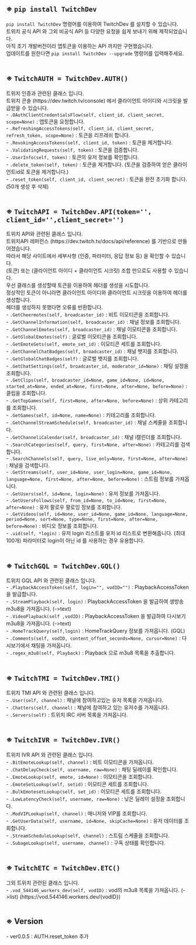 <h2>※ <code>pip install TwitchDev</code></h2>
<code>pip install TwitchDev</code> 명령어를 이용하여 TwitchDev 를 설치할 수 있습니다.<br>
트위치 공식 API 와 그외 비공식 API 등 다양한 요청을 쉽게 보내기 위해 제작되었습니다.<br>
아직 초기 개발버전이라 앱토큰을 이용하는 API 까지만 구현했습니다.<br>
업데이트를 원한다면 <code>pip install TwitchDev --upgrade</code> 명령어를 입력해주세요.<br><br>

<h2>※ <code>TwitchAUTH = TwitchDev.AUTH()</code></h2>
트위치 인증과 관련된 클래스 입니다.<br>
트위치 콘솔 (https://dev.twitch.tv/console) 에서 클라이언트 아이디와 시크릿을 발급받을 수 있습니다.<br>
- <code>.OAuthClientCredentialsFlow(self, client_id, client_secret, scope=None)</code> : 앱토큰을 요청합니다.<br>
- <code>.RefreshingAccessTokens(self, client_id, client_secret, refresh_token, scope=None)</code> : 토큰을 리프레쉬 합니다.<br>
- <code>.RevokingAccessTokens(self, client_id, token)</code> : 토큰을 제거합니다.<br>
- <code>.ValidatingRequests(self, token)</code> : 토큰을 검증합니다.<br>
- <code>.UserInfo(self, token)</code> : 토큰의 유저 정보를 확인합니다.<br>
- <code>.delete_token(self, token)</code> : 토큰을 제거합니다. (토큰을 검증하여 얻은 클라이언트id로 토큰을 제거합니다.)<br>
- <code>.reset_token(self, client_id, client_secret)</code> : 토큰을 완전 초기화 합니다. (50개 생성 후 삭제)<br><br>

<h2>※ <code>TwitchAPI = TwitchDev.API(token='', client_id='',client_secret='')</code></h2>
트위치 API와 관련된 클래스 입니다.<br>
트위치API 레퍼런스 (https://dev.twitch.tv/docs/api/reference) 를 기반으로 만들어졌습니다.<br>
따라서 해당 사이트에서 세부사항 (인증, 파라미터, 응답 정보 등) 을 확인할 수 있습니다.<br>
(토큰) 또는 (클라이언트 아이디 + 클라이언트 시크릿) 조합 만으로도 사용할 수 있습니다.<br>
우선 클래스를 생성할때 토큰을 이용하여 헤더를 생성을 시도합니다.<br>
정상적인 토큰이 아니라면 클라이언트 아이디와 클라이언트 시크릿을 이용하여 헤더를 생성합니다.<br>
헤더를 생성하지 못했다면 오류를 반환합니다.<br>
- <code>.GetCheermotes(self, broadcaster_id)</code> : 비트 이모티콘을 조회합니다.<br>
- <code>.GetChannelInformation(self, broadcaster_id)</code> : 채널 정보를 조회합니다.<br>
- <code>.GetChannelEmotes(self, broadcaster_id)</code> : 채널 이모티콘을 조회합니다.<br>
- <code>.GetGlobalEmotes(self)</code> : 글로벌 이모티콘을 조회합니다.<br>
- <code>.GetEmoteSets(self, emote_set_id)</code> : 이모티콘 세트를 조회합니다.<br>
- <code>.GetChannelChatBadges(self, broadcaster_id)</code> : 채널 뱃지를 조회합니다.<br>
- <code>.GetGlobalChatBadges(self)</code> : 글로벌 뱃지를 조회합니다.<br>
- <code>.GetChatSettings(self, broadcaster_id, moderator_id=None)</code> : 채팅 설정을 조회합니다.<br>
- <code>.GetClips(self, broadcaster_id=None, game_id=None, id=None, started_at=None, ended_at=None, first=None, after=None, before=None)</code> : 클립을 조회합니다.<br>
- <code>.GetTopGames(self, first=None, after=None, before=None)</code> : 상위 카테고리를 조회합니다.<br>
- <code>.GetGames(self, id=None, name=None)</code> : 키테고리를 조회합니다.<br>
- <code>.GetChannelStreamSchedule(self, broadcaster_id)</code> : 채널 스케줄을 조회합니다.<br>
- <code>.GetChanneliCalendar(self, broadcaster_id)</code> : 채널 i캘린더를 조회합니다.<br>
- <code>.SearchCategories(self, query, first=None, after=None)</code> : 카테고리를 검색합니다.<br>
- <code>.SearchChannels(self, query, live_only=None, first=None, after=None)</code> : 채널을 검색합니다.<br>
- <code>.GetStreams(self, user_id=None, user_login=None, game_id=None, language=None, first=None, after=None, before=None)</code> : 스트림 정보를 가져옵니다.<br>
- <code>.GetUsers(self, id=None, login=None)</code> : 유저 정보를 가져옵니다.<br>
- <code>.GetUsersFollows(self, from_id=None, to_id=None, first=None, after=None)</code> : 유저 팔로우 팔로잉 정보를 조회합니다.<br>
- <code>.GetVideos(self, id=None, user_id=None, game_id=None, language=None, period=None, sort=None, type=None, first=None, after=None, before=None)</code> : 비디오 정보를 조회합니다.<br>
- <code>.uid(self, *login)</code> : 유저 login 리스트를 유저 id 리스트로 변환해줍니다. (최대100개) 파라미터로 login이 아닌 id 를 사용하는 경우 유용합니다.<br><br>

<h2>※ <code>TwitchGQL = TwitchDev.GQL()</code></h2>
트위치 GQL API 와 관련된 클래스 입니다.<br>
- <code>.PlaybackAccessToken(self, login="", vodID="")</code> : PlaybackAccessToken 을 발급합니다.<br>
- <code>.StreamPlayback(self, login)</code> : PlaybackAccessToken 을 발급하여 생방송 m3u8을 가져옵니다. (->text)<br>
- <code>.VideoPlayback(self ,vodID)</code> : PlaybackAccessToken 을 발급하여 다시보기 m3u8을 가져옵니다. (->text)<br>
- <code>.HomeTrackQuery(self,login)</code> : HomeTrackQuery 정보를 가져옵니다. (GQL)<br>
- <code>.Comments(self, vodID, content_offset_seconds=None, cursor=None)</code> : 다시보기에서 채팅을 가져옵니다.<br>
- <code>.regex_m3u8(self, Playback)</code> : Playback 으로 m3u8 목록을 추출합니다.<br><br>

<h2>※ <code>TwitchTMI = TwitchDev.TMI()</code></h2>
트위치 TMI API 와 관련된 클래스 입니다.<br>
- <code>.User(self, channel)</code> : 채널에 참여하고있는 유저 목록을 가져옵니다.<br>
- <code>.Chatters(self, channel)</code> : 채널에 참여하고 있는 유저수를 가져옵니다.<br>
- <code>.Servers(self)</code> : 트위치 IRC 서버 목록을 가져옵니다.<br><br>

<h2>※ <code>TwitchIVR = TwitchDev.IVR()</code></h2>
트위치 IVR API 와 관련된 클래스 입니다.<br>
- <code>.BitEmoteLookup(self, channel)</code> : 비트 이모티콘을 가져옵니다.<br>
- <code>.ChatDelayCheck(self, username, raw=None)</code> : 채팅 딜레이를 확인합니다.<br>
- <code>.EmoteLookup(self, emote, id=None)</code> : 이모티콘을 조회합니다.<br>
- <code>.EmoteSetLookup(self, setid)</code> : 이모티콘 세트를 조회합니다.<br>
- <code>.BulkEmotesetLookup(self, set_id)</code> : 이모티콘 세트를 조회합니다.<br>
- <code>.LowLatencyCheck(self, username, raw=None)</code> : 낮은 딜레이 설정을 조회합니다.<br>
- <code>.ModVIPLookup(self, channel)</code> : 매니저와 VIP를 조회합니다.<br>
- <code>.GetUserData(self, username, id=None, skipCache=None)</code> : 유저 데이터를 조회합니다.<br>
- <code>.StreamScheduleLookup(self, channel)</code> : 스트림 스케줄을 조회합니다.<br>
- <code>.SubageLookup(self, username, channel)</code> : 구독 상태를 확인합니다.<br><br>

<h2>※ <code>TwitchETC = TwitchDev.ETC()</code></h2>
그외 트위치 관련된 클래스 입니다.<br>
- <code>.vod_544146_workers_dev(self, vodID)</code> : vod의 m3u8 목록을 가져옵니다. (->list) (https://vod.544146.workers.dev/{vodID})<br><br>

<h2>※ Version</h2>
- ver0.0.5 : AUTH.reset_token 추가<br>
